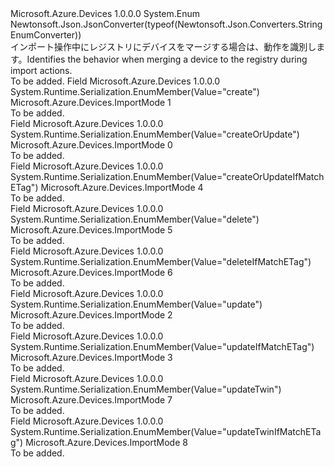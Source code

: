<Type Name="ImportMode" FullName="Microsoft.Azure.Devices.ImportMode">
  <TypeSignature Language="C#" Value="public enum ImportMode" />
  <TypeSignature Language="ILAsm" Value=".class public auto ansi sealed ImportMode extends System.Enum" />
  <TypeSignature Language="DocId" Value="T:Microsoft.Azure.Devices.ImportMode" />
  <TypeSignature Language="VB.NET" Value="Public Enum ImportMode" />
  <TypeSignature Language="F#" Value="type ImportMode = " />
  <AssemblyInfo>
    <AssemblyName>Microsoft.Azure.Devices</AssemblyName>
    <AssemblyVersion>1.0.0.0</AssemblyVersion>
  </AssemblyInfo>
  <Base>
    <BaseTypeName>System.Enum</BaseTypeName>
  </Base>
  <Attributes>
    <Attribute>
      <AttributeName>Newtonsoft.Json.JsonConverter(typeof(Newtonsoft.Json.Converters.StringEnumConverter))</AttributeName>
    </Attribute>
  </Attributes>
  <Docs>
    <summary>
            <span data-ttu-id="1b024-101">インポート操作中にレジストリにデバイスをマージする場合は、動作を識別します。</span><span class="sxs-lookup"><span data-stu-id="1b024-101">Identifies the behavior when merging a device to the registry during import actions.</span></span>
            </summary>
    <remarks>To be added.</remarks>
  </Docs>
  <Members>
    <Member MemberName="Create">
      <MemberSignature Language="C#" Value="Create" />
      <MemberSignature Language="ILAsm" Value=".field public static literal valuetype Microsoft.Azure.Devices.ImportMode Create = int32(1)" />
      <MemberSignature Language="DocId" Value="F:Microsoft.Azure.Devices.ImportMode.Create" />
      <MemberSignature Language="VB.NET" Value="Create" />
      <MemberSignature Language="F#" Value="Create = 1" Usage="Microsoft.Azure.Devices.ImportMode.Create" />
      <MemberType>Field</MemberType>
      <AssemblyInfo>
        <AssemblyName>Microsoft.Azure.Devices</AssemblyName>
        <AssemblyVersion>1.0.0.0</AssemblyVersion>
      </AssemblyInfo>
      <Attributes>
        <Attribute>
          <AttributeName>System.Runtime.Serialization.EnumMember(Value="create")</AttributeName>
        </Attribute>
      </Attributes>
      <ReturnValue>
        <ReturnType>Microsoft.Azure.Devices.ImportMode</ReturnType>
      </ReturnValue>
      <MemberValue>1</MemberValue>
      <Docs>
        <summary>To be added.</summary>
      </Docs>
    </Member>
    <Member MemberName="CreateOrUpdate">
      <MemberSignature Language="C#" Value="CreateOrUpdate" />
      <MemberSignature Language="ILAsm" Value=".field public static literal valuetype Microsoft.Azure.Devices.ImportMode CreateOrUpdate = int32(0)" />
      <MemberSignature Language="DocId" Value="F:Microsoft.Azure.Devices.ImportMode.CreateOrUpdate" />
      <MemberSignature Language="VB.NET" Value="CreateOrUpdate" />
      <MemberSignature Language="F#" Value="CreateOrUpdate = 0" Usage="Microsoft.Azure.Devices.ImportMode.CreateOrUpdate" />
      <MemberType>Field</MemberType>
      <AssemblyInfo>
        <AssemblyName>Microsoft.Azure.Devices</AssemblyName>
        <AssemblyVersion>1.0.0.0</AssemblyVersion>
      </AssemblyInfo>
      <Attributes>
        <Attribute>
          <AttributeName>System.Runtime.Serialization.EnumMember(Value="createOrUpdate")</AttributeName>
        </Attribute>
      </Attributes>
      <ReturnValue>
        <ReturnType>Microsoft.Azure.Devices.ImportMode</ReturnType>
      </ReturnValue>
      <MemberValue>0</MemberValue>
      <Docs>
        <summary>To be added.</summary>
      </Docs>
    </Member>
    <Member MemberName="CreateOrUpdateIfMatchETag">
      <MemberSignature Language="C#" Value="CreateOrUpdateIfMatchETag" />
      <MemberSignature Language="ILAsm" Value=".field public static literal valuetype Microsoft.Azure.Devices.ImportMode CreateOrUpdateIfMatchETag = int32(4)" />
      <MemberSignature Language="DocId" Value="F:Microsoft.Azure.Devices.ImportMode.CreateOrUpdateIfMatchETag" />
      <MemberSignature Language="VB.NET" Value="CreateOrUpdateIfMatchETag" />
      <MemberSignature Language="F#" Value="CreateOrUpdateIfMatchETag = 4" Usage="Microsoft.Azure.Devices.ImportMode.CreateOrUpdateIfMatchETag" />
      <MemberType>Field</MemberType>
      <AssemblyInfo>
        <AssemblyName>Microsoft.Azure.Devices</AssemblyName>
        <AssemblyVersion>1.0.0.0</AssemblyVersion>
      </AssemblyInfo>
      <Attributes>
        <Attribute>
          <AttributeName>System.Runtime.Serialization.EnumMember(Value="createOrUpdateIfMatchETag")</AttributeName>
        </Attribute>
      </Attributes>
      <ReturnValue>
        <ReturnType>Microsoft.Azure.Devices.ImportMode</ReturnType>
      </ReturnValue>
      <MemberValue>4</MemberValue>
      <Docs>
        <summary>To be added.</summary>
      </Docs>
    </Member>
    <Member MemberName="Delete">
      <MemberSignature Language="C#" Value="Delete" />
      <MemberSignature Language="ILAsm" Value=".field public static literal valuetype Microsoft.Azure.Devices.ImportMode Delete = int32(5)" />
      <MemberSignature Language="DocId" Value="F:Microsoft.Azure.Devices.ImportMode.Delete" />
      <MemberSignature Language="VB.NET" Value="Delete" />
      <MemberSignature Language="F#" Value="Delete = 5" Usage="Microsoft.Azure.Devices.ImportMode.Delete" />
      <MemberType>Field</MemberType>
      <AssemblyInfo>
        <AssemblyName>Microsoft.Azure.Devices</AssemblyName>
        <AssemblyVersion>1.0.0.0</AssemblyVersion>
      </AssemblyInfo>
      <Attributes>
        <Attribute>
          <AttributeName>System.Runtime.Serialization.EnumMember(Value="delete")</AttributeName>
        </Attribute>
      </Attributes>
      <ReturnValue>
        <ReturnType>Microsoft.Azure.Devices.ImportMode</ReturnType>
      </ReturnValue>
      <MemberValue>5</MemberValue>
      <Docs>
        <summary>To be added.</summary>
      </Docs>
    </Member>
    <Member MemberName="DeleteIfMatchETag">
      <MemberSignature Language="C#" Value="DeleteIfMatchETag" />
      <MemberSignature Language="ILAsm" Value=".field public static literal valuetype Microsoft.Azure.Devices.ImportMode DeleteIfMatchETag = int32(6)" />
      <MemberSignature Language="DocId" Value="F:Microsoft.Azure.Devices.ImportMode.DeleteIfMatchETag" />
      <MemberSignature Language="VB.NET" Value="DeleteIfMatchETag" />
      <MemberSignature Language="F#" Value="DeleteIfMatchETag = 6" Usage="Microsoft.Azure.Devices.ImportMode.DeleteIfMatchETag" />
      <MemberType>Field</MemberType>
      <AssemblyInfo>
        <AssemblyName>Microsoft.Azure.Devices</AssemblyName>
        <AssemblyVersion>1.0.0.0</AssemblyVersion>
      </AssemblyInfo>
      <Attributes>
        <Attribute>
          <AttributeName>System.Runtime.Serialization.EnumMember(Value="deleteIfMatchETag")</AttributeName>
        </Attribute>
      </Attributes>
      <ReturnValue>
        <ReturnType>Microsoft.Azure.Devices.ImportMode</ReturnType>
      </ReturnValue>
      <MemberValue>6</MemberValue>
      <Docs>
        <summary>To be added.</summary>
      </Docs>
    </Member>
    <Member MemberName="Update">
      <MemberSignature Language="C#" Value="Update" />
      <MemberSignature Language="ILAsm" Value=".field public static literal valuetype Microsoft.Azure.Devices.ImportMode Update = int32(2)" />
      <MemberSignature Language="DocId" Value="F:Microsoft.Azure.Devices.ImportMode.Update" />
      <MemberSignature Language="VB.NET" Value="Update" />
      <MemberSignature Language="F#" Value="Update = 2" Usage="Microsoft.Azure.Devices.ImportMode.Update" />
      <MemberType>Field</MemberType>
      <AssemblyInfo>
        <AssemblyName>Microsoft.Azure.Devices</AssemblyName>
        <AssemblyVersion>1.0.0.0</AssemblyVersion>
      </AssemblyInfo>
      <Attributes>
        <Attribute>
          <AttributeName>System.Runtime.Serialization.EnumMember(Value="update")</AttributeName>
        </Attribute>
      </Attributes>
      <ReturnValue>
        <ReturnType>Microsoft.Azure.Devices.ImportMode</ReturnType>
      </ReturnValue>
      <MemberValue>2</MemberValue>
      <Docs>
        <summary>To be added.</summary>
      </Docs>
    </Member>
    <Member MemberName="UpdateIfMatchETag">
      <MemberSignature Language="C#" Value="UpdateIfMatchETag" />
      <MemberSignature Language="ILAsm" Value=".field public static literal valuetype Microsoft.Azure.Devices.ImportMode UpdateIfMatchETag = int32(3)" />
      <MemberSignature Language="DocId" Value="F:Microsoft.Azure.Devices.ImportMode.UpdateIfMatchETag" />
      <MemberSignature Language="VB.NET" Value="UpdateIfMatchETag" />
      <MemberSignature Language="F#" Value="UpdateIfMatchETag = 3" Usage="Microsoft.Azure.Devices.ImportMode.UpdateIfMatchETag" />
      <MemberType>Field</MemberType>
      <AssemblyInfo>
        <AssemblyName>Microsoft.Azure.Devices</AssemblyName>
        <AssemblyVersion>1.0.0.0</AssemblyVersion>
      </AssemblyInfo>
      <Attributes>
        <Attribute>
          <AttributeName>System.Runtime.Serialization.EnumMember(Value="updateIfMatchETag")</AttributeName>
        </Attribute>
      </Attributes>
      <ReturnValue>
        <ReturnType>Microsoft.Azure.Devices.ImportMode</ReturnType>
      </ReturnValue>
      <MemberValue>3</MemberValue>
      <Docs>
        <summary>To be added.</summary>
      </Docs>
    </Member>
    <Member MemberName="UpdateTwin">
      <MemberSignature Language="C#" Value="UpdateTwin" />
      <MemberSignature Language="ILAsm" Value=".field public static literal valuetype Microsoft.Azure.Devices.ImportMode UpdateTwin = int32(7)" />
      <MemberSignature Language="DocId" Value="F:Microsoft.Azure.Devices.ImportMode.UpdateTwin" />
      <MemberSignature Language="VB.NET" Value="UpdateTwin" />
      <MemberSignature Language="F#" Value="UpdateTwin = 7" Usage="Microsoft.Azure.Devices.ImportMode.UpdateTwin" />
      <MemberType>Field</MemberType>
      <AssemblyInfo>
        <AssemblyName>Microsoft.Azure.Devices</AssemblyName>
        <AssemblyVersion>1.0.0.0</AssemblyVersion>
      </AssemblyInfo>
      <Attributes>
        <Attribute>
          <AttributeName>System.Runtime.Serialization.EnumMember(Value="updateTwin")</AttributeName>
        </Attribute>
      </Attributes>
      <ReturnValue>
        <ReturnType>Microsoft.Azure.Devices.ImportMode</ReturnType>
      </ReturnValue>
      <MemberValue>7</MemberValue>
      <Docs>
        <summary>To be added.</summary>
      </Docs>
    </Member>
    <Member MemberName="UpdateTwinIfMatchETag">
      <MemberSignature Language="C#" Value="UpdateTwinIfMatchETag" />
      <MemberSignature Language="ILAsm" Value=".field public static literal valuetype Microsoft.Azure.Devices.ImportMode UpdateTwinIfMatchETag = int32(8)" />
      <MemberSignature Language="DocId" Value="F:Microsoft.Azure.Devices.ImportMode.UpdateTwinIfMatchETag" />
      <MemberSignature Language="VB.NET" Value="UpdateTwinIfMatchETag" />
      <MemberSignature Language="F#" Value="UpdateTwinIfMatchETag = 8" Usage="Microsoft.Azure.Devices.ImportMode.UpdateTwinIfMatchETag" />
      <MemberType>Field</MemberType>
      <AssemblyInfo>
        <AssemblyName>Microsoft.Azure.Devices</AssemblyName>
        <AssemblyVersion>1.0.0.0</AssemblyVersion>
      </AssemblyInfo>
      <Attributes>
        <Attribute>
          <AttributeName>System.Runtime.Serialization.EnumMember(Value="updateTwinIfMatchETag")</AttributeName>
        </Attribute>
      </Attributes>
      <ReturnValue>
        <ReturnType>Microsoft.Azure.Devices.ImportMode</ReturnType>
      </ReturnValue>
      <MemberValue>8</MemberValue>
      <Docs>
        <summary>To be added.</summary>
      </Docs>
    </Member>
  </Members>
</Type>